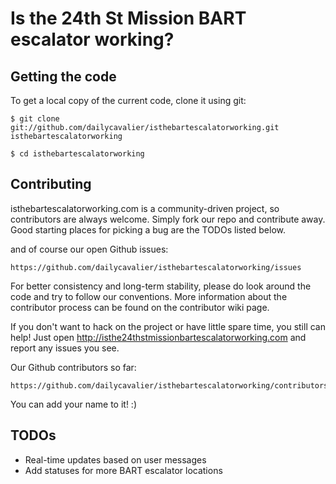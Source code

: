 # Is the 24th St Mission BART escalator working?

## Getting the code

To get a local copy of the current code, clone it using git:

    $ git clone git://github.com/dailycavalier/isthebartescalatorworking.git isthebartescalatorworking

    $ cd isthebartescalatorworking

## Contributing

isthebartescalatorworking.com is a community-driven project, so contributors are always welcome. Simply fork our repo and contribute away. Good starting places for picking a bug are the TODOs listed below.

and of course our open Github issues:

    https://github.com/dailycavalier/isthebartescalatorworking/issues

For better consistency and long-term stability, please do look around the code and try to follow our conventions. More information about the contributor process can be found on the contributor wiki page.

If you don't want to hack on the project or have little spare time, you still can help! Just open http://isthe24thstmissionbartescalatorworking.com and report any issues you see.

Our Github contributors so far:

    https://github.com/dailycavalier/isthebartescalatorworking/contributors

You can add your name to it! :)

## TODOs

* Real-time updates based on user messages
* Add statuses for more BART escalator locations